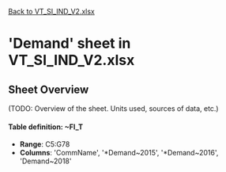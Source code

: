 [Back to VT_SI_IND_V2.xlsx](README.md)

# 'Demand' sheet in VT_SI_IND_V2.xlsx

## Sheet Overview

(TODO: Overview of the sheet. Units used, sources of data, etc.)

#### Table definition: ~FI_T
- **Range**: C5:G78
- **Columns**: 'CommName', '*Demand\~2015', '*Demand\~2016', 'Demand\~2018'

